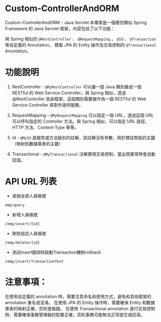 # Custom-ControllerAndORM
Custom-ControllerAndORM - Java Servlet
本專案是一個模仿類似 Spring Framework 的 Java Servlet 框架，內容包括了以下功能：

與 Spring 相似的 `@RestController` 、 `@RequestMapping` 、 `@Id` 、 `@Transaction`等自定義的 Annotation。
模擬 JPA 的 Entity 操作及交易控制的 `@Transactional` Annotation。

# 功能說明
1. RestController - 
`@MyRestController` 可以讓一個 Java 類別變成一個 RESTful 的 Web Service Controller。與 Spring 相似，透過 @RestController 告訴框架，這個類別需要被作為一個 RESTful 的 Web Service Controller 來對外提供服務。

2. RequestMapping -
`@MyRequestMapping` 可以指定一個 URL，透過這個 URL 可以呼叫指定的 Controller 方法。與 Spring 相似，可以指定 URL 路徑、HTTP 方法、Content-Type 等等。

3. Id -
`@MyId` 是屬性或方法級別的註解，該註解沒有參數，用於標註焦點的主鍵（映射到數據庫表的主鍵）

4. Transactional -
`@MyTransactional` 注解實現交易控制，當出現異常時會自動回滾。

# API URL 列表
- 查詢全部人員帳號
```
emp/query 
```

- 新增人員帳號
```
/emp/insert/{id}
```

- 刪除指定人員帳號
```
/emp/delete/{id}
```

- 測試insert錯誤時啟動Transaction機制rollback
```
/emp/insert/TransactionTest
```

# 注意事項：
在使用自定義的 annotation 時，需要注意命名和使用方式，避免和其他框架的 annotation 重名或混淆。
在使用 JPA 的 Entity 操作時，需要確保 Entity 和數據庫表的映射正確，否則會報錯。
在使用 Transactional annotation 進行交易控制時，需要確保事務管理器的配置正確，否則事務可能無法正常提交或回滾。
